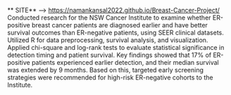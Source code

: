 ** SITE**  -->  https://namankansal2022.github.io/Breast-Cancer-Project/
Conducted research for the NSW Cancer Institute to examine whether ER-positive breast cancer patients are diagnosed earlier and have better survival outcomes than ER-negative patients, using SEER clinical datasets.
Utilized R for data preprocessing, survival analysis, and visualization. Applied chi-square and log-rank tests to evaluate statistical significance in detection timing and patient survival.
Key findings showed that 17% of ER-positive patients experienced earlier detection, and their median survival was extended by 9 months. Based on this, targeted early screening strategies were recommended for high-risk ER-negative cohorts to the Institute.
